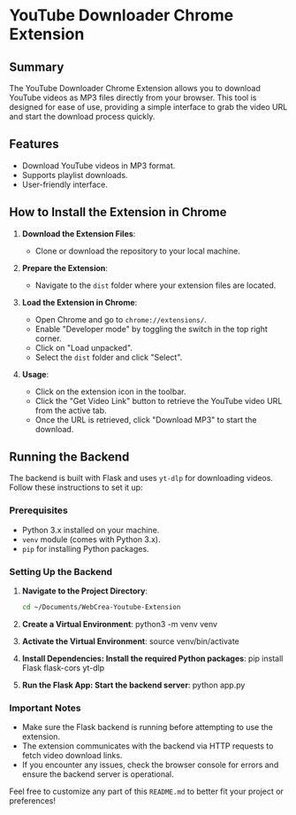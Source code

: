# YouTube Downloader Chrome Extension

## Summary

The YouTube Downloader Chrome Extension allows you to download YouTube videos as MP3 files directly from your browser. This tool is designed for ease of use, providing a simple interface to grab the video URL and start the download process quickly.

## Features

- Download YouTube videos in MP3 format.
- Supports playlist downloads.
- User-friendly interface.

## How to Install the Extension in Chrome

1. **Download the Extension Files**:
   - Clone or download the repository to your local machine.

2. **Prepare the Extension**:
   - Navigate to the `dist` folder where your extension files are located.

3. **Load the Extension in Chrome**:
   - Open Chrome and go to `chrome://extensions/`.
   - Enable "Developer mode" by toggling the switch in the top right corner.
   - Click on "Load unpacked".
   - Select the `dist` folder and click "Select".

4. **Usage**:
   - Click on the extension icon in the toolbar.
   - Click the "Get Video Link" button to retrieve the YouTube video URL from the active tab.
   - Once the URL is retrieved, click "Download MP3" to start the download.

## Running the Backend

The backend is built with Flask and uses `yt-dlp` for downloading videos. Follow these instructions to set it up:

### Prerequisites

- Python 3.x installed on your machine.
- `venv` module (comes with Python 3.x).
- `pip` for installing Python packages.

### Setting Up the Backend

1. **Navigate to the Project Directory**:
   ```bash
   cd ~/Documents/WebCrea-Youtube-Extension


2. **Create a Virtual Environment**:
    python3 -m venv venv

3. **Activate the Virtual Environment**:
    source venv/bin/activate

4. **Install Dependencies: Install the required Python packages**:
    pip install Flask flask-cors yt-dlp

5. **Run the Flask App: Start the backend server**:
    python app.py


### Important Notes
- Make sure the Flask backend is running before attempting to use the extension.
- The extension communicates with the backend via HTTP requests to fetch video download links.
- If you encounter any issues, check the browser console for errors and ensure the backend server is operational.

Feel free to customize any part of this `README.md` to better fit your project or preferences!
